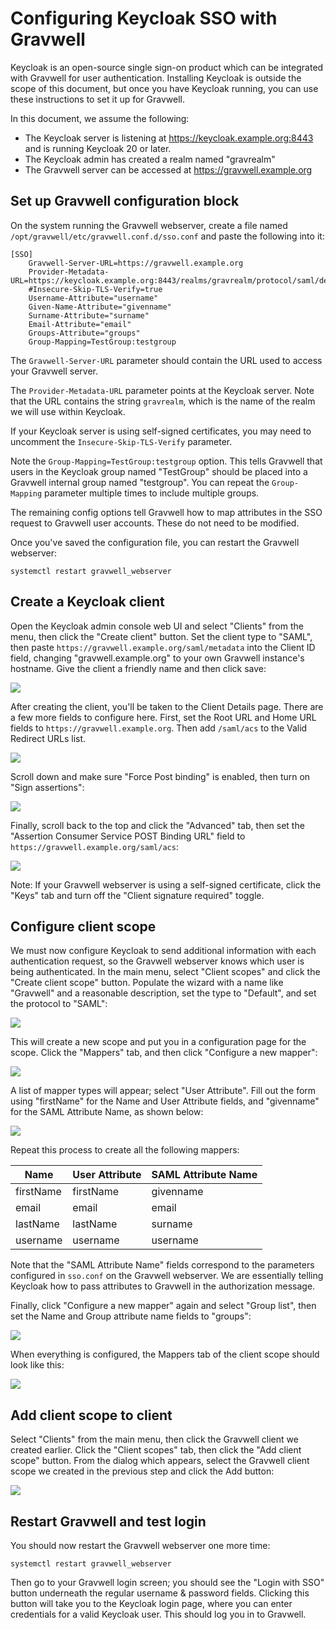# Configuring Keycloak SSO with Gravwell

Keycloak is an open-source single sign-on product which can be integrated with Gravwell for user authentication. Installing Keycloak is outside the scope of this document, but once you have Keycloak running, you can use these instructions to set it up for Gravwell.

In this document, we assume the following:

* The Keycloak server is listening at https://keycloak.example.org:8443 and is running Keycloak 20 or later.
* The Keycloak admin has created a realm named "gravrealm"
* The Gravwell server can be accessed at https://gravwell.example.org

## Set up Gravwell configuration block

On the system running the Gravwell webserver, create a file named `/opt/gravwell/etc/gravwell.conf.d/sso.conf` and paste the following into it:

```
[SSO]
	Gravwell-Server-URL=https://gravwell.example.org
	Provider-Metadata-URL=https://keycloak.example.org:8443/realms/gravrealm/protocol/saml/descriptor
	#Insecure-Skip-TLS-Verify=true
	Username-Attribute="username"
	Given-Name-Attribute="givenname"
	Surname-Attribute="surname"
	Email-Attribute="email"
	Groups-Attribute="groups"
	Group-Mapping=TestGroup:testgroup
```

The `Gravwell-Server-URL` parameter should contain the URL used to access your Gravwell server.

The `Provider-Metadata-URL` parameter points at the Keycloak server. Note that the URL contains the string `gravrealm`, which is the name of the realm we will use within Keycloak.

If your Keycloak server is using self-signed certificates, you may need to uncomment the `Insecure-Skip-TLS-Verify` parameter.

Note the `Group-Mapping=TestGroup:testgroup` option. This tells Gravwell that users in the Keycloak group named "TestGroup" should be placed into a Gravwell internal group named "testgroup". You can repeat the `Group-Mapping` parameter multiple times to include multiple groups.

The remaining config options tell Gravwell how to map attributes in the SSO request to Gravwell user accounts. These do not need to be modified.

Once you've saved the configuration file, you can restart the Gravwell webserver:

```
systemctl restart gravwell_webserver
```

## Create a Keycloak client

Open the Keycloak admin console web UI and select "Clients" from the menu, then click the "Create client" button. Set the client type to "SAML", then paste `https://gravwell.example.org/saml/metadata` into the Client ID field, changing "gravwell.example.org" to your own Gravwell instance's hostname. Give the client a friendly name and then click save:

![](new-client.png)

After creating the client, you'll be taken to the Client Details page. There are a few more fields to configure here. First, set the Root URL and Home URL fields to `https://gravwell.example.org`. Then add `/saml/acs` to the Valid Redirect URLs list.

![](client-setup1.png)

Scroll down and make sure "Force Post binding" is enabled, then turn on "Sign assertions":

![](client-setup2.png)

Finally, scroll back to the top and click the "Advanced" tab, then set the "Assertion Consumer Service POST Binding URL" field to `https://gravwell.example.org/saml/acs`:

![](client-setup3.png)

Note: If your Gravwell webserver is using a self-signed certificate, click the "Keys" tab and turn off the "Client signature required" toggle.

## Configure client scope

We must now configure Keycloak to send additional information with each authentication request, so the Gravwell webserver knows which user is being authenticated. In the main menu, select "Client scopes" and click the "Create client scope" button. Populate the wizard with a name like "Gravwell" and a reasonable description, set the type to "Default", and set the protocol to "SAML":

![](add-scope.png)

This will create a new scope and put you in a configuration page for the scope. Click the "Mappers" tab, and then click "Configure a new mapper":

![](mappers.png)

A list of mapper types will appear; select "User Attribute". Fill out the form using "firstName" for the Name and User Attribute fields, and "givenname" for the SAML Attribute Name, as shown below:

![](create-mapper.png)

Repeat this process to create all the following mappers:

| Name | User Attribute | SAML Attribute Name |
|------|----------------|---------------------|
| firstName	| firstName	| givenname |
| email	| email	| email	|
| lastName	| lastName	| surname	|
| username	| username	| username	|

Note that the "SAML Attribute Name" fields correspond to the parameters configured in `sso.conf` on the Gravwell webserver. We are essentially telling Keycloak how to pass attributes to Gravwell in the authorization message.

Finally, click "Configure a new mapper" again and select "Group list", then set the Name and Group attribute name fields to "groups":

![](create-groups-mapper.png)

When everything is configured, the Mappers tab of the client scope should look like this:

![](mappers-final.png)

## Add client scope to client

Select "Clients" from the main menu, then click the Gravwell client we created earlier. Click the "Client scopes" tab, then click the "Add client scope" button. From the dialog which appears, select the Gravwell client scope we created in the previous step and click the Add button:

![](client-scope.png)

## Restart Gravwell and test login

You should now restart the Gravwell webserver one more time:

```
systemctl restart gravwell_webserver
```

Then go to your Gravwell login screen; you should see the "Login with SSO" button underneath the regular username & password fields. Clicking this button will take you to the Keycloak login page, where you can enter credentials for a valid Keycloak user. This should log you in to Gravwell.
